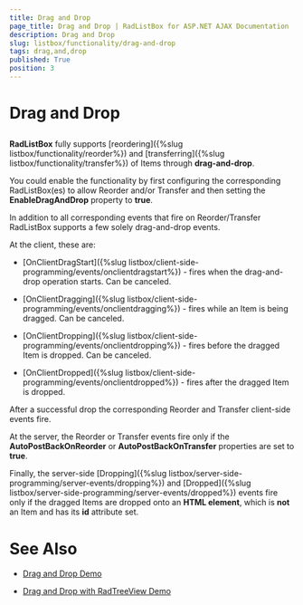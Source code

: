 ```yaml
---
title: Drag and Drop
page_title: Drag and Drop | RadListBox for ASP.NET AJAX Documentation
description: Drag and Drop
slug: listbox/functionality/drag-and-drop
tags: drag,and,drop
published: True
position: 3
---
```


# Drag and Drop

## 

**RadListBox** fully supports [reordering]({%slug listbox/functionality/reorder%}) and [transferring]({%slug listbox/functionality/transfer%}) of Items through **drag-and-drop**.

You could enable the functionality by first configuring the corresponding RadListBox(es) to allow Reorder and/or Transfer and then setting the **EnableDragAndDrop** property to **true**.

In addition to all corresponding events that fire on Reorder/Transfer RadListBox supports a few solely drag-and-drop events.

At the client, these are:

* [OnClientDragStart]({%slug listbox/client-side-programming/events/onclientdragstart%}) - fires when the drag-and-drop operation starts. Can be canceled.

* [OnClientDragging]({%slug listbox/client-side-programming/events/onclientdragging%}) - fires while an Item is being dragged. Can be canceled.

* [OnClientDropping]({%slug listbox/client-side-programming/events/onclientdropping%}) - fires before the dragged Item is dropped. Can be canceled.

* [OnClientDropped]({%slug listbox/client-side-programming/events/onclientdropped%}) - fires after the dragged Item is dropped.


After a successful drop the corresponding Reorder and Transfer client-side events fire.

At the server, the Reorder or Transfer events fire only if the **AutoPostBackOnReorder** or **AutoPostBackOnTransfer** properties are set to **true**.

Finally, the server-side [Dropping]({%slug listbox/server-side-programming/server-events/dropping%}) and [Dropped]({%slug listbox/server-side-programming/server-events/dropped%}) events fire only if the dragged Items are dropped onto an **HTML element**, which is **not** an Item and has its **id** attribute set.



# See Also

 * [Drag and Drop Demo](http://demos.telerik.com/aspnet-ajax/listbox/examples/functionality/draganddrop/defaultcs.aspx)

 * [Drag and Drop with RadTreeView Demo](http://demos.telerik.com/aspnet-ajax/listbox/examples/applicationscenarios/treeviewdraganddrop/defaultcs.aspx)
